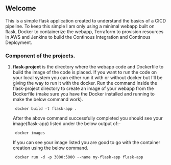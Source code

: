 
## Welcome

This is a simple flask application created to understand the basics of a CICD pipeline.
To keep this simple I am only using a minimal webapp built on flask, Docker to containerize the webapp, Terraform to provision resources in AWS and Jenkins to build the Continous Integration and Continous Deployment.


### Component of the projects.

1. **flask-project** is the directory where the webapp code and Dockerfile to build the image of the code is placed. If you want to run the code on your local system you can either run it with or without docker but I'll be giving the way to run it with the docker.
Run the command inside the flask-project directory to create an image of your webapp from the Dockerfile (make sure you have the Docker installed and running to make the below command work).
    
        docker build -t flask-app .

    After the above command successfully completed you should see your image(flask-app) listed under the below output of:-

        docker images

    If you can see your image listed you are good to go with the container creation using the below command.

        docker run -d -p 3000:5000 --name my-flask-app flask-app

 
 